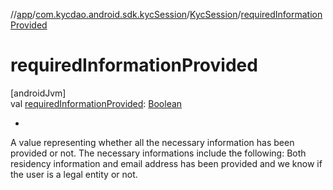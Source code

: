 //[app](../../../index.md)/[com.kycdao.android.sdk.kycSession](../index.md)/[KycSession](index.md)/[requiredInformationProvided](required-information-provided.md)

# requiredInformationProvided

[androidJvm]\
val [requiredInformationProvided](required-information-provided.md): [Boolean](https://kotlinlang.org/api/latest/jvm/stdlib/kotlin/-boolean/index.html)

- 

A value representing whether all the necessary information has been provided or not. The necessary informations include the following: Both residency information and email address has been provided and we know if the user is a legal entity or not.

